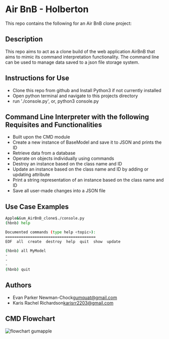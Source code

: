 # Air BnB - Holberton
This repo contains the following for an Air BnB clone project:

## Description
This repo aims to act as a clone build of the web application AirBnB that aims to mimic its command interpretation functionality. The command line can be used to manage data saved to a json file storage system.

## Instructions for Use
* Clone this repo from github and Install Python3 if not currently installed
* Open python terminal and navigate to this projects directory
* run './console.py', or, python3 console.py

## Command Line Interpreter with the following Requisites and Functionalities
* Built upon the CMD module
* Create a new instance of BaseModel and save it to JSON and prints the ID
* Retrieve data from a database
* Operate on objects individually using commands
* Destroy an instance based on the class name and ID
* Update an instance based on the class name and ID by adding or updating attribute
* Print a string representation of an instance based on the class name and ID
* Save all user-made changes into a JSON file


## Use Case Examples
```bash
Apple&Gum_AirBnB_clone$./console.py
(hbnb) help

Documented commands (type help <topic>):
========================================
EOF  all  create  destroy  help  quit  show  update

(hbnb) all MyModel
-
-
-
(hbnb) quit
```

## Authors
* Evan Parker Newman-Chock<gumquat@gmail.com>
* Karis Rachel Richardson<karisrr2203@gmail.com>


## CMD Flowchart
![flowchart gumapple](https://github.com/krisCrossApplesauce/holbertonschool-AirBnB_clone/assets/23125776/6615bb64-22da-4b74-8cbc-6c1ceabd3670)





